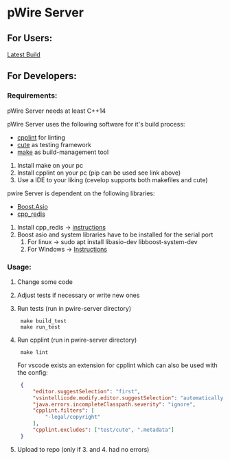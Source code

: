 # pWire Server
## For Users:
[Latest Build](https://gitlab.dev.ifs.hsr.ch/epj/2020/pwire/pwire-server/-/jobs/artifacts/master/raw/exe/build/pwire-server?job=build_prod)

## For Developers:

### Requirements:
pWire Server needs at least C++14

pWire Server uses the following software for it's build process:

- [cpplint](https://github.com/cpplint/cpplint) for linting
- [cute](https://cute-test.com/) as testing framework
- [make](https://en.wikipedia.org/wiki/Make_(software)) as build-management tool
1. Install make on your pc
2. Install cpplint on your pc (pip can be used see link above)
3. Use a IDE to your liking (cevelop supports both makefiles and cute)

pwire Server is dependent on the following libraries:
- [Boost.Asio](https://www.boost.org/doc/libs/1_72_0/doc/html/boost_asio.html)
- [cpp_redis](https://github.com/cpp-redis/cpp_redis)
1. Install cpp_redis -> [instructions](https://github.com/cpp-redis/cpp_redis/wiki/Installation)
2. Boost asio and system libraries have to be installed for the serial port
    1. For linux -> sudo apt install libasio-dev libboost-system-dev
    2. For Windows -> [Instructions](https://www.boost.org/doc/libs/1_72_0/more/getting_started/windows.html)
### Usage:

1. Change some code
2. Adjust tests if necessary or write new ones
3. Run tests (run in pwire-server directory)
   
   ```
    make build_test
    make run_test
   ```
4. Run cpplint (run in pwire-server directory)
   
   ```
    make lint
   ```
   
    For vscode exists an extension for cpplint which can also be used with the config:
   
   ```json
    {
        "editor.suggestSelection": "first",
        "vsintellicode.modify.editor.suggestSelection": "automaticallyOverrodeDefaultValue",
        "java.errors.incompleteClasspath.severity": "ignore",
        "cpplint.filters": [
            "-legal/copyright"
        ],
        "cpplint.excludes": ["test/cute", ".metadata"]
    }
   ```
5. Upload to repo (only if 3. and 4. had no errors)
